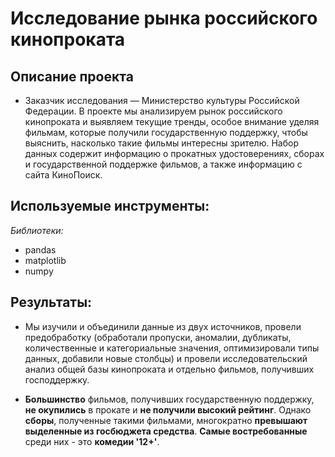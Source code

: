 # Исследование рынка российского кинопроката

## Описание проекта 
   
   - Заказчик исследования — Министерство культуры Российской Федерации. В проекте мы анализируем рынок российского кинопроката и выявляем текущие тренды, особое внимание уделяя фильмам, которые получили государственную поддержку, чтобы выяснить, насколько такие фильмы интересны зрителю. Набор данных содержит информацию о прокатных удостоверениях, сборах и государственной поддержке фильмов, а также информацию с сайта КиноПоиск.

  
## Используемые инструменты:
 
*Библиотеки:*
- pandas
- matplotlib
- numpy

 
## Результаты: 

  - Мы изучили и объединили данные из двух источников, провели предобработку (обработали пропуски, аномалии, дубликаты, количественные и категориальные значения, оптимизировали типы данных, добавили новые столбцы) и провели исследовательский анализ общей базы кинопроката и отдельно фильмов, получивших господдержку. 
   
  - **Большинство** фильмов, получивших государственную поддержку, **не окупились** в прокате и **не получили высокий рейтинг**. Однако **сборы**, полученные такими фильмами, многократно **превышают выделенные из госбюджета средства**. **Самые востребованные** среди них - это **комедии '12+'**.  
